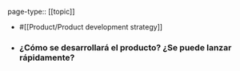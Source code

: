page-type:: [[topic]]

- #[[Product/Product development strategy]]

- ### ¿Cómo se desarrollará el producto? ¿Se puede lanzar rápidamente?



